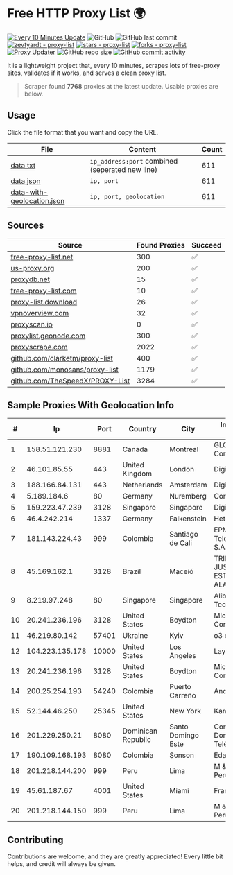 
# Free HTTP Proxy List 🌍

[![Every 10 Minutes Update](https://github.com/mertguvencli/http-proxy-list/actions/workflows/main.yml/badge.svg?branch=main)](https://github.com/mertguvencli/http-proxy-list/actions/workflows/main.yml)
![GitHub](https://img.shields.io/github/license/mertguvencli/http-proxy-list)
![GitHub last commit](https://img.shields.io/github/last-commit/mertguvencli/http-proxy-list)
[![zevtyardt - proxy-list](https://img.shields.io/static/v1?label=zevtyardt&message=proxy-list&color=blue&logo=github)](https://github.com/zevtyardt/proxy-list "Go to GitHub repo")
[![stars - proxy-list](https://img.shields.io/github/stars/zevtyardt/proxy-list?style=social)](https://github.com/zevtyardt/proxy-list)
[![forks - proxy-list](https://img.shields.io/github/forks/zevtyardt/proxy-list?style=social)](https://github.com/zevtyardt/proxy-list)
[![Proxy Updater](https://github.com/zevtyardt/proxy-list/workflows/Proxy%20Updater/badge.svg)](https://github.com/zevtyardt/proxy-list/actions?query=workflow:"Proxy+Updater")
![GitHub repo size](https://img.shields.io/github/repo-size/zevtyardt/proxy-list)
[![GitHub commit activity](https://img.shields.io/github/commit-activity/m/zevtyardt/proxy-list?logo=commits)](https://github.com/zevtyardt/proxy-list/commits/main)

It is a lightweight project that, every 10 minutes, scrapes lots of free-proxy sites, validates if it works, and serves a clean proxy list.

> Scraper found **7768** proxies at the latest update. Usable proxies are below.

## Usage

Click the file format that you want and copy the URL.

|File|Content|Count|
|----|-------|-----|
|[data.txt](https://raw.githubusercontent.com/mertguvencli/http-proxy-list/main/proxy-list/data.txt)|`ip_address:port` combined (seperated new line)|611|
|[data.json](https://raw.githubusercontent.com/mertguvencli/http-proxy-list/main/proxy-list/data.json)|`ip, port`|611|
|[data-with-geolocation.json](https://raw.githubusercontent.com/mertguvencli/http-proxy-list/main/proxy-list/data-with-geolocation.json)|`ip, port, geolocation`|611|

## Sources

|Source|Found Proxies|Succeed|
|------|-------------|-------|
|[free-proxy-list.net](https://free-proxy-list.net)|300|✅|
|[us-proxy.org](https://www.us-proxy.org)|200|✅|
|[proxydb.net](http://proxydb.net)|15|✅|
|[free-proxy-list.com](https://free-proxy-list.com/?page=&port=&type%5B%5D=http&type%5B%5D=https&up_time=0&search=Search)|10|✅|
|[proxy-list.download](https://www.proxy-list.download/HTTP)|26|✅|
|[vpnoverview.com](https://vpnoverview.com/privacy/anonymous-browsing/free-proxy-servers)|32|✅|
|[proxyscan.io](https://www.proxyscan.io)|0|✅|
|[proxylist.geonode.com](https://proxylist.geonode.com/api/proxy-list?limit=300&page=1&sort_by=lastChecked&sort_type=desc&protocols=http,https)|300|✅|
|[proxyscrape.com](https://api.proxyscrape.com/v2/?request=displayproxies&protocol=http&timeout=10000&country=all&ssl=all&anonymity=all)|2022|✅|
|[github.com/clarketm/proxy-list](https://raw.githubusercontent.com/clarketm/proxy-list/master/proxy-list-raw.txt)|400|✅|
|[github.com/monosans/proxy-list](https://raw.githubusercontent.com/monosans/proxy-list/main/proxies/http.txt)|1179|✅|
|[github.com/TheSpeedX/PROXY-List](https://raw.githubusercontent.com/TheSpeedX/PROXY-List/master/http.txt)|3284|✅|


## Sample Proxies With Geolocation Info

|#|Ip|Port|Country|City|Internet Service Provider|
|-|--|----|-------|----|-------------------------|
|1|158.51.121.230|8881|Canada|Montreal|GLOBALTELEHOST Corp.|
|2|46.101.85.55|443|United Kingdom|London|DigitalOcean|
|3|188.166.84.131|443|Netherlands|Amsterdam|DigitalOcean, LLC|
|4|5.189.184.6|80|Germany|Nuremberg|Contabo GmbH|
|5|159.223.47.239|3128|Singapore|Singapore|DigitalOcean, LLC|
|6|46.4.242.214|1337|Germany|Falkenstein|Hetzner|
|7|181.143.224.43|999|Colombia|Santiago de Cali|EPM Telecomunicaciones S.A. E.S.P.|
|8|45.169.162.1|3128|Brazil|Maceió|TRIBUNAL DE JUSTIÇA DO ESTADO DE ALAGOAS|
|9|8.219.97.248|80|Singapore|Singapore|Alibaba (US) Technology Co., Ltd.|
|10|20.241.236.196|3128|United States|Boydton|Microsoft Corporation|
|11|46.219.80.142|57401|Ukraine|Kyiv|o3 core|
|12|104.223.135.178|10000|United States|Los Angeles|LayerHost|
|13|20.241.236.196|3128|United States|Boydton|Microsoft Corporation|
|14|200.25.254.193|54240|Colombia|Puerto Carreño|Andinet ON Line|
|15|52.144.46.250|25345|United States|New York|Kamatera, Inc.|
|16|201.229.250.21|8080|Dominican Republic|Santo Domingo Este|Compañía Dominicana de Teléfonos S. A.|
|17|190.109.168.193|8080|Colombia|Sonson|Edatel S.a. E.S.P|
|18|201.218.144.200|999|Peru|Lima|M & B Soluciones Peru S.A.C.|
|19|45.61.187.67|4001|United States|Miami|FranTech Solutions|
|20|201.218.144.150|999|Peru|Lima|M & B Soluciones Peru S.A.C.|



## Contributing

Contributions are welcome, and they are greatly appreciated! Every
little bit helps, and credit will always be given.

